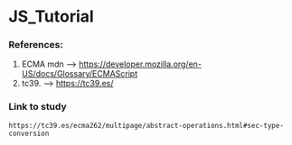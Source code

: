 # JS_Tutorial

### References:

01. ECMA mdn --> https://developer.mozilla.org/en-US/docs/Glossary/ECMAScript
02. tc39. --> https://tc39.es/

### Link to study
    https://tc39.es/ecma262/multipage/abstract-operations.html#sec-type-conversion